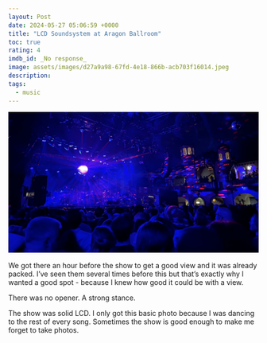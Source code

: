 ```yaml
---
layout: Post
date: 2024-05-27 05:06:59 +0000
title: "LCD Soundsystem at Aragon Ballroom"
toc: true
rating: 4
imdb_id: _No response_
image: assets/images/d27a9a98-67fd-4e18-866b-acb703f16014.jpeg
description: 
tags: 
  - music
---
```


![IMG_2998](/assets/images/d27a9a98-67fd-4e18-866b-acb703f16014.jpeg)

We got there an hour before the show to get a good view and it was already packed. I’ve seen them several times before this but that’s exactly why I wanted a good spot - because I knew how good it could be with a view. 

There was no opener. A strong stance. 

The show was solid LCD. I only got this basic photo because I was dancing to the rest of every song. Sometimes the show is good enough to make me forget to take photos. 
